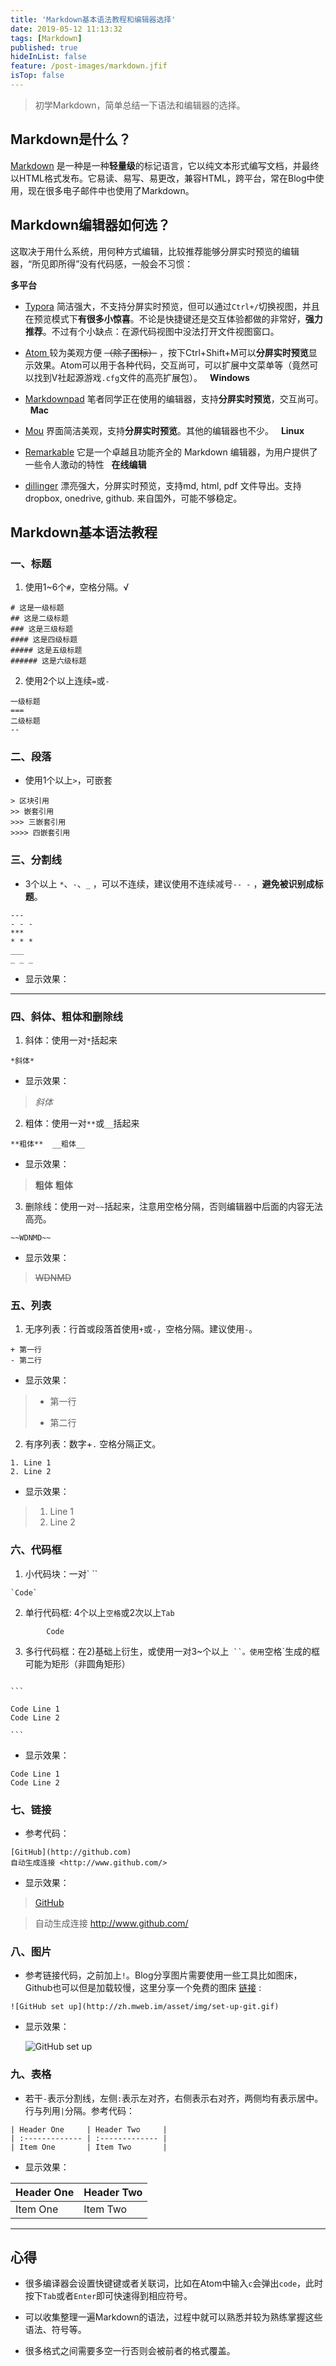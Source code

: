 ```yaml
---
title: 'Markdown基本语法教程和编辑器选择'
date: 2019-05-12 11:13:32
tags: [Markdown]
published: true
hideInList: false
feature: /post-images/markdown.jfif
isTop: false
---
```

>初学Markdown，简单总结一下语法和编辑器的选择。
<!--more-->
## Markdown是什么？

[Markdown](http://www.markdown.cn/) 是一种是一种**轻量级**的标记语言，它以纯文本形式编写文档，并最终以HTML格式发布。它易读、易写、易更改，兼容HTML，跨平台，常在Blog中使用，现在很多电子邮件中也使用了Markdown。

## Markdown编辑器如何选？

这取决于用什么系统，用何种方式编辑，比较推荐能够分屏实时预览的编辑器，“所见即所得”没有代码感，一般会不习惯：

**多平台**

- [Typora](https://typora.io/) 简洁强大，不支持分屏实时预览，但可以通过`Ctrl+/`切换视图，并且在预览模式下**有很多小惊喜**。不论是快捷键还是交互体验都做的非常好，**强力推荐**。不过有个小缺点：在源代码视图中没法打开文件视图窗口。

- [Atom ](https://atom.io/) 较为美观方便 ~~（除了图标）~~ ，按下Ctrl+Shift+M可以**分屏实时预览**显示效果。Atom可以用于各种代码，交互尚可，可以扩展中文菜单等（竟然可以找到V社起源游戏`.cfg`文件的高亮扩展包）。
  &nbsp;
  **Windows**

- [Markdownpad](http://markdownpad.com/) 笔者同学正在使用的编辑器，支持**分屏实时预览**，交互尚可。
  &nbsp;
  **Mac**

- [Mou](http://25.io/mou/) 界面简洁美观，支持**分屏实时预览**。其他的编辑器也不少。
  &nbsp;
  **Linux**

- [Remarkable](https://remarkableapp.github.io) 它是一个卓越且功能齐全的 Markdown 编辑器，为用户提供了一些令人激动的特性
  &nbsp;
  **在线编辑**

- [dillinger](https://dillinger.io/) 漂亮强大，分屏实时预览，支持md, html, pdf 文件导出。支持dropbox, onedrive, github. 来自国外，可能不够稳定。


## Markdown基本语法教程

### 一、标题

1) 使用1~6个`#`，空格分隔。√

```
# 这是一级标题
## 这是二级标题
### 这是三级标题
#### 这是四级标题
##### 这是五级标题
###### 这是六级标题
```

2) 使用2个以上连续`=`或`-`

```
一级标题
===
二级标题
--
```

### 二、段落

- 使用1个以上`>`，可嵌套

```
> 区块引用
>> 嵌套引用
>>> 三嵌套引用
>>>> 四嵌套引用
```

### 三、分割线

- 3个以上 `*`、`-`、`_` ，可以不连续，建议使用不连续减号`-- -` ，**避免被识别成标题**。

```
---
- - -
***
* * *
___
_ _ _
```

- 显示效果：

-- -

### 四、斜体、粗体和删除线

1) 斜体：使用一对`*`括起来

```
*斜体*
```

- 显示效果：

>    *斜体*

2) 粗体：使用一对`**`或`__`括起来

```
**粗体**  __粗体__
```

- 显示效果：

>    **粗体**  __粗体__

3) 删除线：使用一对`~~`括起来，注意用空格分隔，否则编辑器中后面的内容无法高亮。

```
~~WDNMD~~
```

- 显示效果：

>~~WDNMD~~

### 五、列表

1) 无序列表：行首或段落首使用`+`或`-`，空格分隔。建议使用`-`。

```
+ 第一行
- 第二行
```

- 显示效果：

>+ 第一行
>
>- 第二行

2) 有序列表：数字+`.` 空格分隔正文。

```
1. Line 1
2. Line 2
```

- 显示效果：

>1. Line 1
>2. Line 2


### 六、代码框

1) 小代码块：一对` ``

```
`Code`
```

2) 单行代码框: 4个以上`空格`或2次以上`Tab`

```
        Code
```

3) 多行代码框：在2)基础上衍生，或使用一对3~个以上` ``。使用`空格`生成的框可能为矩形（非圆角矩形）

`````

```

Code Line 1
Code Line 2

```

`````

- 显示效果：

```
Code Line 1
Code Line 2
```

### 七、链接

- 参考代码：

```
[GitHub](http://github.com)
自动生成连接 <http://www.github.com/>
```

- 显示效果：

>[GitHub](http://github.com)

>自动生成连接 <http://www.github.com/>

### 八、图片

- 参考链接代码，之前加上`!`。Blog分享图片需要使用一些工具比如图床，Github也可以但是加载较慢，这里分享一个免费的图床 [链接](https://www.hualigs.cn/) :

```
![GitHub set up](http://zh.mweb.im/asset/img/set-up-git.gif)
```

- 显示效果：

  ![GitHub set up](http://zh.mweb.im/asset/img/set-up-git.gif)

### 九、表格

- 若干`-`表示分割线，左侧`:`表示左对齐，右侧表示右对齐，两侧均有表示居中。行与列用`|`分隔。参考代码：

```
| Header One     | Header Two     |
| :------------- | :------------- |
| Item One       | Item Two       |
```

- 显示效果：

| Header One | Header Two |
| :--------- | :--------- |
| Item One   | Item Two   |

-- -

## 心得

- 很多编译器会设置快键键或者关联词，比如在Atom中输入`c`会弹出`code`，此时按下`Tab`或者`Enter`即可快速得到相应符号。

- 可以收集整理一遍Markdown的语法，过程中就可以熟悉并较为熟练掌握这些语法、符号等。

- 很多格式之间需要多空一行否则会被前者的格式覆盖。